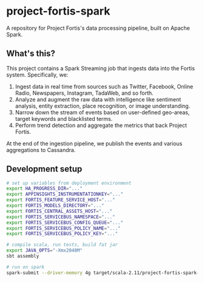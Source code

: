 # project-fortis-spark

A repository for Project Fortis's data processing pipeline, built on Apache Spark.

## What's this? ##

This project contains a Spark Streaming job that ingests data into the Fortis system. Specifically, we:

1. Ingest data in real time from sources such as Twitter, Facebook, Online Radio, Newspapers, Instagram, TadaWeb, and so forth.
2. Analyze and augment the raw data with intelligence like sentiment analysis, entity extraction, place recognition, or image understanding.
3. Narrow down the stream of events based on user-defined geo-areas, target keywords and blacklisted terms.
4. Perform trend detection and aggregate the metrics that back Project Fortis.

At the end of the ingestion pipeline, we publish the events and various aggregations to Cassandra.


## Development setup ##

```sh
# set up variables from deployment environment
export HA_PROGRESS_DIR="..."
export APPINSIGHTS_INSTRUMENTATIONKEY="..."
export FORTIS_FEATURE_SERVICE_HOST="..."
export FORTIS_MODELS_DIRECTORY="..."
export FORTIS_CENTRAL_ASSETS_HOST="..."
export FORTIS_SERVICEBUS_NAMESPACE="..."
export FORTIS_SERVICEBUS_CONFIG_QUEUE="..."
export FORTIS_SERVICEBUS_POLICY_NAME="..."
export FORTIS_SERVICEBUS_POLICY_KEY="..."

# compile scala, run tests, build fat jar
export JAVA_OPTS="-Xmx2048M"
sbt assembly

# run on spark
spark-submit --driver-memory 4g target/scala-2.11/project-fortis-spark-assembly-0.0.1.jar
```
